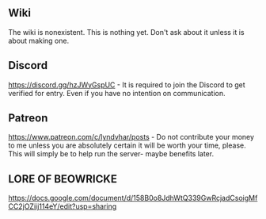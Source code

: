 
## Wiki
The wiki is nonexistent. This is nothing yet. Don't ask about it unless it is about making one.

## Discord
https://discord.gg/hzJWyGspUC - It is required to join the Discord to get verified for entry. Even if you have no intention on communication.

## Patreon
https://www.patreon.com/c/lyndvhar/posts - Do not contribute your money to me unless you are absolutely certain it will be worth your time, please. This will simply be to help run the server- maybe benefits later.

## LORE OF BEOWRICKE
https://docs.google.com/document/d/158B0o8JdhWtQ339GwRcjadCsoigMfCC2jOZiij114eY/edit?usp=sharing
